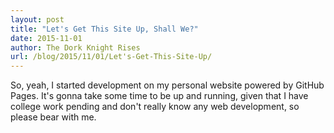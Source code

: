 ```yaml
---
layout: post
title: "Let's Get This Site Up, Shall We?"
date: 2015-11-01
author: The Dork Knight Rises
url: /blog/2015/11/01/Let's-Get-This-Site-Up/
---
```


So, yeah, I started development on my personal website powered by GitHub Pages.
It's gonna take some time to be up and running, given that I have college work pending and don't really know any web development, so please bear with me.
